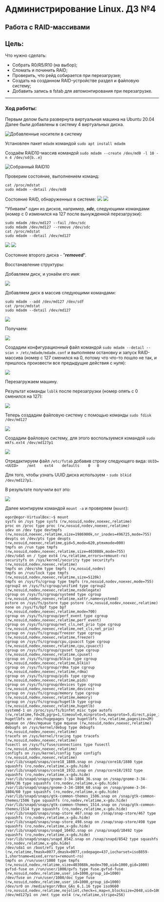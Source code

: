 # Администрирование Linux. ДЗ №4
## Работа с RAID-массивами


## Цель:

Что нужно сделать:
  - Собрать R0/R5/R10 (на выбор);
  - Сломать и починить RAID;
  - Проверить, что рейд собирается при перезагрузке;
  - Создать на созданном RAID-устройстве раздел и файловую систему;
  - Добавить запись в fstab для автомонтирования при перезагрузке.

----------------

### Ход работы:
Первым делом была развернута виртуальная машина на Ubuntu 20.04
Далее были добавлены в систему 4 виртуальных диска.

![Добавленные носители в систему](https://github.com/heatory/LinuxAdmin/blob/master/homework4/screenshots/info_disks.png "Добавленные носители в систему")

Установлен пакет `mdadm` командой `sudo apt install mdadm`

Создаём RAID10-массив командой `sudo mdadm --create /dev/md0 -l 10 -n 4 /dev/sd{b..e}`

![Собранный RAID10](https://github.com/heatory/LinuxAdmin/blob/master/homework4/screenshots/create.png "Собранный RAID10")

Проверим состояние, выполнением команд:
```
cat /proc/mdstat
sudo mdadm --detail /dev/md0
```

Состояние RAID, обнаруженных в системе:
![](https://github.com/heatory/LinuxAdmin/blob/master/homework4/screenshots/cat_start.png "")
![](https://github.com/heatory/LinuxAdmin/blob/master/homework4/screenshots/info_start.png "")


"Убиваем" один из дисков, например, ***sdc***, следующими командами (номер с 0 изменился на 127 после вынужденной перезагрузки):
```
sudo mdadm /dev/md127 --fail /dev/sdc
sudo mdadm /dev/md127 --remove /dev/sdc
cat /proc/mdstat
sudo mdadm --detail /dev/md127
```

![](https://github.com/heatory/LinuxAdmin/blob/master/homework4/screenshots/remove.png "")
![](https://github.com/heatory/LinuxAdmin/blob/master/homework4/screenshots/cat_after_remove.png "")

Состояние второго диска - "***removed***".

Восстанавление структуры:

Добавляем диск, и узнаём его имя:

![](https://github.com/heatory/LinuxAdmin/blob/master/homework4/screenshots/add_disk.png "")

Добавляем диск в массив следующими командами:
```
sudo mdadm --add /dev/md127 /dev/sdf
cat /proc/mdstat
sudo mdadm --detail /dev/md127
```

![](https://github.com/heatory/LinuxAdmin/blob/master/homework4/screenshots/add_disk_mdadm.png "")

Получаем:

![](https://github.com/heatory/LinuxAdmin/blob/master/homework4/screenshots/mdadm_info_after_add.png "")


Создадим конфигурационный файл командой `sudo mdadm --detail --scan > /etc/mdadm/mdadm.conf` и выполняем остановку и запуск RAID-массива (номер с 127 сменился на 0, потому что что-то пошло не так, и пришлось произвести все предыдущие действия с нуля):

![](https://github.com/heatory/LinuxAdmin/blob/master/homework4/screenshots/after_stop.png "")

Перезагружаем машину. 

Результат команды `lsblk` после перезагрузки (номер опять с 0 сменился на 127): 

![](https://github.com/heatory/LinuxAdmin/blob/master/homework4/screenshots/lsbkl_after_restart.png "")

Теперь создадим файловую систему с помощью команды `sudo fdisk /dev/md127`

![](https://github.com/heatory/LinuxAdmin/blob/master/homework4/screenshots/create_file_system.png "")

Создадим  файловую систему, для этого воспользуемся командой `sudo mkfs.ext4 /dev/md127p1`

![](https://github.com/heatory/LinuxAdmin/blob/master/homework4/screenshots/create_file_system2.png "")

Отредактируем файл `/etc/fstab` добавив строку следующего вида: `UUID=<UUID>	/mnt	ext4	defaults	0	0`

Для того, чтобы узнать UUID диска используем - `sudo blkid /dev/md127p1`.

В результате получили вот это:

![](https://github.com/heatory/LinuxAdmin/blob/master/homework4/screenshots/for_mount.png "")

Далее монтируем командой `mount -a` и проверяем (`mount`):
```
egor@egor-VirtualBox:~$ mount
sysfs on /sys type sysfs (rw,nosuid,nodev,noexec,relatime)
proc on /proc type proc (rw,nosuid,nodev,noexec,relatime)
udev on /dev type devtmpfs (rw,nosuid,noexec,relatime,size=1986900k,nr_inodes=496725,mode=755)
devpts on /dev/pts type devpts (rw,nosuid,noexec,relatime,gid=5,mode=620,ptmxmode=000)
tmpfs on /run type tmpfs (rw,nosuid,nodev,noexec,relatime,size=403088k,mode=755)
/dev/sda5 on / type ext4 (rw,relatime,errors=remount-ro)
securityfs on /sys/kernel/security type securityfs (rw,nosuid,nodev,noexec,relatime)
tmpfs on /dev/shm type tmpfs (rw,nosuid,nodev)
tmpfs on /run/lock type tmpfs (rw,nosuid,nodev,noexec,relatime,size=5120k)
tmpfs on /sys/fs/cgroup type tmpfs (ro,nosuid,nodev,noexec,mode=755)
cgroup2 on /sys/fs/cgroup/unified type cgroup2 (rw,nosuid,nodev,noexec,relatime,nsdelegate)
cgroup on /sys/fs/cgroup/systemd type cgroup (rw,nosuid,nodev,noexec,relatime,xattr,name=systemd)
pstore on /sys/fs/pstore type pstore (rw,nosuid,nodev,noexec,relatime)
none on /sys/fs/bpf type bpf (rw,nosuid,nodev,noexec,relatime,mode=700)
cgroup on /sys/fs/cgroup/perf_event type cgroup (rw,nosuid,nodev,noexec,relatime,perf_event)
cgroup on /sys/fs/cgroup/net_cls,net_prio type cgroup (rw,nosuid,nodev,noexec,relatime,net_cls,net_prio)
cgroup on /sys/fs/cgroup/freezer type cgroup (rw,nosuid,nodev,noexec,relatime,freezer)
cgroup on /sys/fs/cgroup/cpu,cpuacct type cgroup (rw,nosuid,nodev,noexec,relatime,cpu,cpuacct)
cgroup on /sys/fs/cgroup/cpuset type cgroup (rw,nosuid,nodev,noexec,relatime,cpuset)
cgroup on /sys/fs/cgroup/blkio type cgroup (rw,nosuid,nodev,noexec,relatime,blkio)
cgroup on /sys/fs/cgroup/rdma type cgroup (rw,nosuid,nodev,noexec,relatime,rdma)
cgroup on /sys/fs/cgroup/pids type cgroup (rw,nosuid,nodev,noexec,relatime,pids)
cgroup on /sys/fs/cgroup/devices type cgroup (rw,nosuid,nodev,noexec,relatime,devices)
cgroup on /sys/fs/cgroup/memory type cgroup (rw,nosuid,nodev,noexec,relatime,memory)
cgroup on /sys/fs/cgroup/hugetlb type cgroup (rw,nosuid,nodev,noexec,relatime,hugetlb)
systemd-1 on /proc/sys/fs/binfmt_misc type autofs (rw,relatime,fd=28,pgrp=1,timeout=0,minproto=5,maxproto=5,direct,pipe_ino=13877)
hugetlbfs on /dev/hugepages type hugetlbfs (rw,relatime,pagesize=2M)
mqueue on /dev/mqueue type mqueue (rw,nosuid,nodev,noexec,relatime)
debugfs on /sys/kernel/debug type debugfs (rw,nosuid,nodev,noexec,relatime)
tracefs on /sys/kernel/tracing type tracefs (rw,nosuid,nodev,noexec,relatime)
fusectl on /sys/fs/fuse/connections type fusectl (rw,nosuid,nodev,noexec,relatime)
configfs on /sys/kernel/config type configfs (rw,nosuid,nodev,noexec,relatime)
/var/lib/snapd/snaps/core18_1880.snap on /snap/core18/1880 type squashfs (ro,nodev,relatime,x-gdu.hide)
/var/lib/snapd/snaps/core18_1932.snap on /snap/core18/1932 type squashfs (ro,nodev,relatime,x-gdu.hide)
/var/lib/snapd/snaps/gnome-3-34-1804_36.snap on /snap/gnome-3-34-1804/36 type squashfs (ro,nodev,relatime,x-gdu.hide)
/var/lib/snapd/snaps/gnome-3-34-1804_60.snap on /snap/gnome-3-34-1804/60 type squashfs (ro,nodev,relatime,x-gdu.hide)
/var/lib/snapd/snaps/gtk-common-themes_1506.snap on /snap/gtk-common-themes/1506 type squashfs (ro,nodev,relatime,x-gdu.hide)
/var/lib/snapd/snaps/gtk-common-themes_1514.snap on /snap/gtk-common-themes/1514 type squashfs (ro,nodev,relatime,x-gdu.hide)
/var/lib/snapd/snaps/snap-store_467.snap on /snap/snap-store/467 type squashfs (ro,nodev,relatime,x-gdu.hide)
/var/lib/snapd/snaps/snap-store_498.snap on /snap/snap-store/498 type squashfs (ro,nodev,relatime,x-gdu.hide)
/var/lib/snapd/snaps/snapd_10492.snap on /snap/snapd/10492 type squashfs (ro,nodev,relatime,x-gdu.hide)
/var/lib/snapd/snaps/snapd_8542.snap on /snap/snapd/8542 type squashfs (ro,nodev,relatime,x-gdu.hide)
/dev/sda1 on /boot/efi type vfat (rw,relatime,fmask=0077,dmask=0077,codepage=437,iocharset=iso8859-1,shortname=mixed,errors=remount-ro)
tmpfs on /run/user/1000 type tmpfs (rw,nosuid,nodev,relatime,size=403088k,mode=700,uid=1000,gid=1000)
gvfsd-fuse on /run/user/1000/gvfs type fuse.gvfsd-fuse (rw,nosuid,nodev,relatime,user_id=1000,group_id=1000)
/dev/fuse on /run/user/1000/doc type fuse (rw,nosuid,nodev,relatime,user_id=1000,group_id=1000)
/dev/sr0 on /media/egor/VBox_GAs_6.1.16 type iso9660 (ro,nosuid,nodev,relatime,nojoliet,check=s,map=n,blocksize=2048,uid=1000,gid=1000,dmode=500,fmode=400,uhelper=udisks2)
/dev/md127p1 on /mnt type ext4 (rw,relatime,stripe=256)
```

